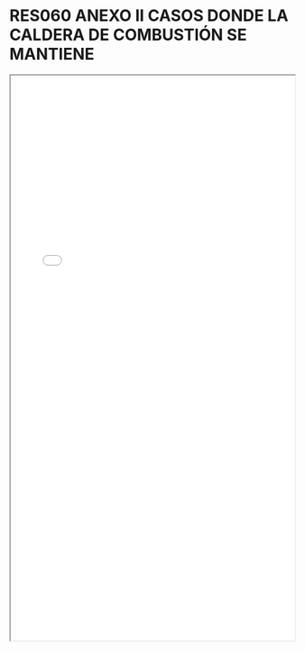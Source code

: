 # RES060 ANEXO II CASOS DONDE LA CALDERA DE COMBUSTIÓN SE MANTIENE

<iframe src="../RES060 ANEXO II CASOS DONDE LA CALDERA DE COMBUSTIÓN SE MANTIENE.pdf" width="100%" height="1000px"></iframe>
